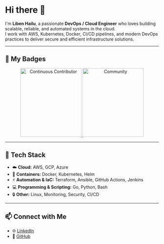 # Hi there 👋

I'm **Liben Hailu**, a passionate **DevOps / Cloud Engineer** who loves building scalable, reliable, and automated systems in the cloud.  
I work with AWS, Kubernetes, Docker, CI/CD pipelines, and modern DevOps practices to deliver secure and efficient infrastructure solutions.

---

## 🏅 My Badges

<p align="center">
  <a href="https://cloud.layer5.io/user/baa00786-e3e5-47db-9dc7-e6e2b1e4dcb3?tab=badges&badge=continuous-contributor">
    <img src="https://badges.layer5.io/assets/badges/continuous-contributor/continuous-contributor.png" alt="Continuous Contributor"  width="200px" height="224px" />
  </a>
  <a href="https://cloud.layer5.io/user/baa00786-e3e5-47db-9dc7-e6e2b1e4dcb3?tab=badges&badge=community">
    <img src="https://badges.layer5.io/assets/badges/community/community.png" alt="Community"  width="200px" height="224px" />
  </a>
</p>


---

## 🔧 Tech Stack

- ☁️ **Cloud:** AWS, GCP, Azure  
- 🐳 **Containers:** Docker, Kubernetes, Helm  
- ⚡ **Automation & IaC:** Terraform, Ansible, GitHub Actions, Jenkins  
- 💻 **Programming & Scripting:** Go, Python, Bash  
- 🔒 **Other:** Linux, Monitoring, Security, CI/CD  

---

## 📫 Connect with Me

- 🌐 [LinkedIn](https://www.linkedin.com/in/libenhailu)  
- 🐙 [GitHub](https://github.com/libenhailu)  

